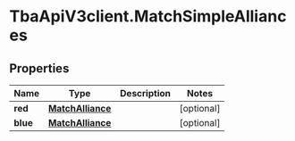 # TbaApiV3client.MatchSimpleAlliances

## Properties
Name | Type | Description | Notes
------------ | ------------- | ------------- | -------------
**red** | [**MatchAlliance**](MatchAlliance.md) |  | [optional] 
**blue** | [**MatchAlliance**](MatchAlliance.md) |  | [optional] 


